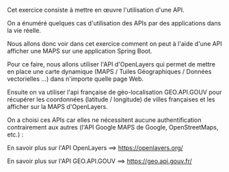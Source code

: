 Cet exercice consiste à mettre en œuvre l'utilisation d'une API.

On a énuméré quelques cas d'utilisation des APIs par des applications dans la vie réelle.

Nous allons donc voir dans cet exercice comment on peut à l'aide d'une API afficher une MAPS sur une application Spring Boot.

Pour ce faire, nous allons utiliser l'API d'OpenLayers qui permet de mettre en place une carte dynamique (MAPS / Tuiles Géographiques / Données vectorielles ...) dans n'importe quelle page Web.

Ensuite on va utiliser l'api française de géo-localisation GEO.API.GOUV pour récupérer les coordonnées (latitude / longitude) de villes françaises et les afficher sur la MAPS d'OpenLayers.

On a choisi ces APIs car elles ne nécessitent aucune authentification contrairement aux autres (l'API Google MAPS de Google, OpenStreetMaps, etc.) :

En savoir plus sur l'API OpenLayers ==> https://openlayers.org/

En savoir plus sur l'API GEO.API.GOUV ==> https://geo.api.gouv.fr/
